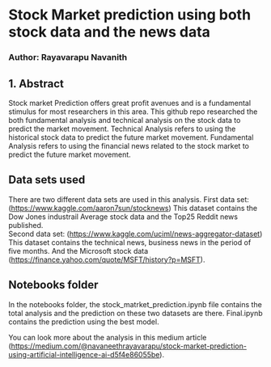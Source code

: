 # Stock Market prediction using both stock data and the news data
### Author: Rayavarapu Navanith

## 1. Abstract
Stock market Prediction offers great profit avenues and is a fundamental stimulus for most researchers in this area. This github repo researched the both 
fundamental analysis and technical analysis on the stock data to predict the market movement. Technical Analysis refers to using the historical stock data to predict the future
market movement. Fundamental Analysis refers to using the financial news related to the stock market to predict the future market movement.

## Data sets used
There are two different data sets are used in this analysis.
First data set: (https://www.kaggle.com/aaron7sun/stocknews) This dataset contains the Dow Jones industrail Average stock data and the Top25 Reddit news published.  
Second data set: (https://www.kaggle.com/uciml/news-aggregator-dataset) This dataset contains the technical news, business news in the period of five months. And the Microsoft 
stock data (https://finance.yahoo.com/quote/MSFT/history?p=MSFT).

## Notebooks folder
In the notebooks folder, the stock_matrket_prediction.ipynb file contains the total analysis and the prediction on these two datasets are there. Final.ipynb contains the prediction using the best model.

You can look more about the analysis in this medium article (https://medium.com/@navaneethrayavarapu/stock-market-prediction-using-artificial-intelligence-ai-d5f4e86055be).
